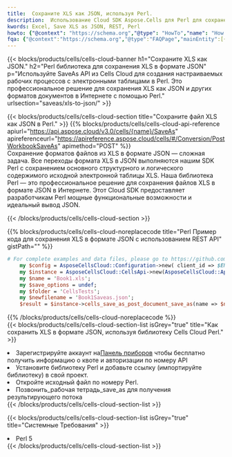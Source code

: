 ```yaml
---
title:  Сохраните XLS как JSON, используя Perl.
description:  Использование Cloud SDK Aspose.Cells для Perl для сохранения файла формата XLS в формате JSON.
kwords: Excel, Save XLS as JSON, REST, Perl
howto: {"@context": "https://schema.org","@type": "HowTo","name": "How to save XLS as JSON using the Cells Cloud Perl library.","description": "How to save XLS as JSON using the Cells Cloud Perl library.","image": {"@type": "ImageObject"},"url": "/perl/saveas/xls-to-json/","step": [{ "@type": "HowToStep","name": "How to save XLS as JSON using the Cells Cloud Perl library. step 1", "image": {"@type": "ImageObject",},"url": "/perl/saveas/xls-to-json/","text": "Register an account at <a href='https://dashboard.aspose.cloud/'>Dashboard</a> to get free API quota & authorization details",},{ "@type": "HowToStep","name": "How to save XLS as JSON using the Cells Cloud Perl library. step 1", "image": {"@type": "ImageObject",},"url": "/perl/saveas/xls-to-json/","text": "Install Perl library and add the reference (import the library) to your project.",},{ "@type": "HowToStep","name": "How to save XLS as JSON using the Cells Cloud Perl library. step 1", "image": {"@type": "ImageObject",},"url": "/perl/saveas/xls-to-json/","text": "Open the source file in Perl.",},{ "@type": "HowToStep","name": "How to save XLS as JSON using the Cells Cloud Perl library. step 1", "image": {"@type": "ImageObject",},"url": "/perl/saveas/xls-to-json/","text": "Call post_workbook_save_as method to get the resultant stream",}, ],"supply": {"@type": "HowToSupply","name": "document"},"tool": [{"@type": "HowToTool","name": "VIM, Visual Studio Code, Eclipse"},{"@type": "HowToTool","name": "Aspose Cells"}],"totalTime": "PT6M"}
fqa: {"@context":"https://schema.org","@type":"FAQPage","mainEntity":[{"@type":"Question","name":"Why save file as other formats file in C# using REST API?","acceptedAnswer":{"@type":"Answer","text":"Documents are encoded in many ways, and some files may be incompatible with the software you use. To open and read such files, just save them as appropriate file formats.<br/><ol><li>Install .NET SDK and add the reference (import the library) to your project.</li><li>Open the source file in C# using REST API.</li><li>Call the PostWorkbookSaveAsRequest() method, passing an output filename with required extension.</li><li>Get the result of save as a separate file.</li></ol>"}},{"@type":"Question","name":"What file formats can I save as with your C# library?","acceptedAnswer":{"@type":"Answer","text":"We support a variety of file formats for conversion using .NET library, including XLSX, Excel, xls , PDF, CSV, HTML, Markdown, XML, PNG, JPG, TIFF, Json, TXT and many more."}},{"@type":"Question","name":"What is the maximum allowed file size for conversion using this .NET library?","acceptedAnswer":{"@type":"Answer","text":"There are no file size limits for format conversions using .NET library."}}]}
---
```

{{< blocks/products/cells/cells-cloud-banner h1="Сохраните XLS как JSON." h2="Perl библиотека для сохранения XLS в формате JSON" p="Используйте SaveAs API из Cells Cloud для создания настраиваемых рабочих процессов с электронными таблицами в Perl. Это профессиональное решение для сохранения XLS как JSON и других форматов документов в Интернете с помощью Perl." urlsection="saveas/xls-to-json/" >}}

{{< blocks/products/cells/cells-cloud-section title="Сохраните файл XLS как JSON в Perl." >}}
{{% blocks/products/cells/cells-cloud-api-reference apiurl="https://api.aspose.cloud/v3.0/cells/{name}/SaveAs" apireferenceurl="https://apireference.aspose.cloud/cells/#/Conversion/PostWorkbookSaveAs" apimethod="POST" %}}
<br/>
Сохранение форматов файлов из XLS в формате JSON — сложная задача. Все переходы формата XLS в JSON выполняются нашим SDK Perl с сохранением основного структурного и логического содержимого исходной электронной таблицы XLS. Наша библиотека Perl — это профессиональное решение для сохранения файлов XLS в формате JSON в Интернете. Этот Cloud SDK предоставляет разработчикам Perl мощные функциональные возможности и идеальный вывод JSON.

{{< /blocks/products/cells/cells-cloud-section >}}

{{% blocks/products/cells/cells-cloud-noreplacecode title="Perl Пример кода для сохранения XLS в формате JSON с использованием REST API" gistPath="" %}}
  
```perl
# For complete examples and data files, please go to https://github.com/aspose-cells-cloud/aspose-cells-cloud-perl/
    my $config = AsposeCellsCloud::Configuration->new( client_id => $ENV{'ProductClientId'}, client_secret => $ENV{'ProductClientSecret'});
    my $instance = AsposeCellsCloud::CellsApi->new(AsposeCellsCloud::ApiClient->new( $config));
    my $name = 'Book1.xls';
    my $save_options = undef;
    my $folder = 'CellsTests';
    my $newfilename = 'Book1Saveas.json';
    $result = $instance->cells_save_as_post_document_save_as(name => $name,save_options => $save_options, newfilename => $newfilename, folder => $folder);
```
  
{{% /blocks/products/cells/cells-cloud-noreplacecode %}}
<br/>
{{< blocks/products/cells/cells-cloud-section-list isGrey="true" title="Как сохранить XLS в формате JSON, используя библиотеку Cells Cloud Perl." >}}
<li> Зарегистрируйте аккаунт на<a href="https://dashboard.aspose.cloud/">Панель приборов</a> чтобы бесплатно получить информацию о квоте и авторизации по номеру API</li>
<li>Установите библиотеку Perl и добавьте ссылку (импортируйте библиотеку) в свой проект.</li>
<li>Откройте исходный файл по номеру Perl.</li>
<li>Позвонить_рабочая тетрадь_save_as для получения результирующего потока</li>
{{< /blocks/products/cells/cells-cloud-section-list >}}

{{< blocks/products/cells/cells-cloud-section-list isGrey="true" title="Системные Требования" >}}
<li>Perl 5</li>
{{< /blocks/products/cells/cells-cloud-section-list >}}
